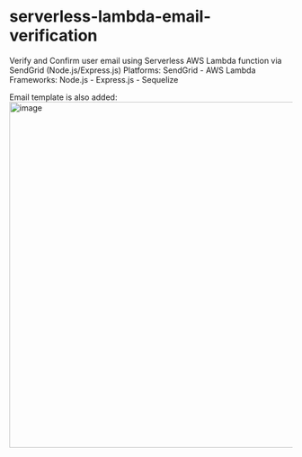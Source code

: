 # serverless-lambda-email-verification
Verify and Confirm user email using Serverless AWS Lambda function via SendGrid (Node.js/Express.js)
Platforms: SendGrid - AWS Lambda
Frameworks: Node.js - Express.js - Sequelize

Email template is also added: 
<img width="615" alt="image" src="https://user-images.githubusercontent.com/71268909/186142771-a220dde3-71d6-4fe6-a5ae-b1d4f24722c0.png">

